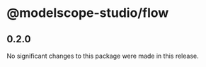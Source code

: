 # @modelscope-studio/flow

## 0.2.0

No significant changes to this package were made in this release.
